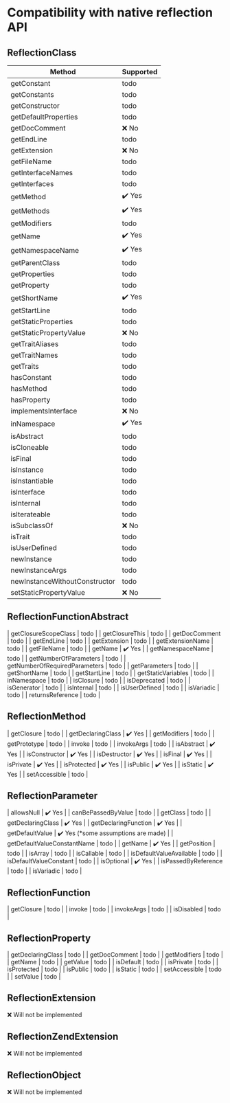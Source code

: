 # Compatibility with native reflection API

## ReflectionClass

| Method | Supported |
|--------|-----------|
| getConstant | todo |
| getConstants | todo |
| getConstructor | todo |
| getDefaultProperties | todo |
| getDocComment | :x: No |
| getEndLine | todo |
| getExtension | :x: No |
| getFileName | todo |
| getInterfaceNames | todo |
| getInterfaces | todo |
| getMethod | :heavy_check_mark: Yes |
| getMethods | :heavy_check_mark: Yes |
| getModifiers | todo |
| getName | :heavy_check_mark: Yes |
| getNamespaceName | :heavy_check_mark: Yes |
| getParentClass | todo |
| getProperties | todo |
| getProperty | todo |
| getShortName | :heavy_check_mark: Yes |
| getStartLine | todo |
| getStaticProperties | todo |
| getStaticPropertyValue | :x: No |
| getTraitAliases | todo |
| getTraitNames | todo |
| getTraits | todo |
| hasConstant | todo |
| hasMethod | todo |
| hasProperty | todo |
| implementsInterface | :x: No |
| inNamespace | :heavy_check_mark: Yes |
| isAbstract | todo |
| isCloneable | todo |
| isFinal | todo |
| isInstance | todo |
| isInstantiable | todo |
| isInterface | todo |
| isInternal | todo |
| isIterateable | todo |
| isSubclassOf | :x: No |
| isTrait | todo |
| isUserDefined | todo |
| newInstance | todo |
| newInstanceArgs | todo |
| newInstanceWithoutConstructor | todo |
| setStaticPropertyValue | :x: No |

## ReflectionFunctionAbstract

| getClosureScopeClass | todo |
| getClosureThis | todo |
| getDocComment | todo |
| getEndLine | todo |
| getExtension | todo |
| getExtensionName | todo |
| getFileName | todo |
| getName | :heavy_check_mark: Yes |
| getNamespaceName | todo |
| getNumberOfParameters | todo |
| getNumberOfRequiredParameters | todo |
| getParameters | todo |
| getShortName | todo |
| getStartLine | todo |
| getStaticVariables | todo |
| inNamespace | todo |
| isClosure | todo |
| isDeprecated | todo |
| isGenerator | todo |
| isInternal | todo |
| isUserDefined | todo |
| isVariadic | todo |
| returnsReference | todo |

## ReflectionMethod

| getClosure | todo |
| getDeclaringClass | :heavy_check_mark: Yes |
| getModifiers | todo |
| getPrototype | todo |
| invoke | todo |
| invokeArgs | todo |
| isAbstract | :heavy_check_mark: Yes |
| isConstructor | :heavy_check_mark: Yes |
| isDestructor | :heavy_check_mark: Yes |
| isFinal | :heavy_check_mark: Yes |
| isPrivate | :heavy_check_mark: Yes |
| isProtected | :heavy_check_mark: Yes |
| isPublic | :heavy_check_mark: Yes |
| isStatic | :heavy_check_mark: Yes |
| setAccessible | todo |

## ReflectionParameter

| allowsNull | :heavy_check_mark: Yes |
| canBePassedByValue | todo |
| getClass | todo |
| getDeclaringClass | :heavy_check_mark: Yes |
| getDeclaringFunction | :heavy_check_mark: Yes |
| getDefaultValue | :heavy_check_mark: Yes (*some assumptions are made) |
| getDefaultValueConstantName | todo |
| getName | :heavy_check_mark: Yes |
| getPosition | todo |
| isArray | todo |
| isCallable | todo |
| isDefaultValueAvailable | todo |
| isDefaultValueConstant | todo |
| isOptional | :heavy_check_mark: Yes |
| isPassedByReference | todo |
| isVariadic | todo |

## ReflectionFunction

| getClosure | todo |
| invoke | todo |
| invokeArgs | todo |
| isDisabled | todo |

## ReflectionProperty

| getDeclaringClass | todo |
| getDocComment | todo |
| getModifiers | todo |
| getName | todo |
| getValue | todo |
| isDefault | todo |
| isPrivate | todo |
| isProtected | todo |
| isPublic | todo |
| isStatic | todo |
| setAccessible | todo |
| setValue | todo |

## ReflectionExtension

:x: Will not be implemented

## ReflectionZendExtension

:x: Will not be implemented

## ReflectionObject

:x: Will not be implemented